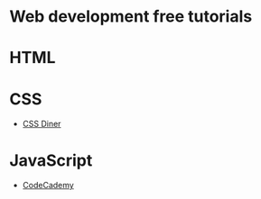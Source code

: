 # Web development free tutorials

# HTML

# CSS
- [CSS Diner](http://flukeout.github.io/)

# JavaScript
- [CodeCademy](https://www.codecademy.com/)
